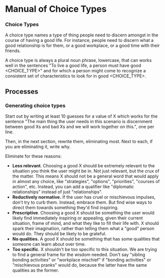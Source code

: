 # Manual of Choice Types

### Choice Types

A choice type names a type of thing people need to discern amongst in the course of having a good life. For instance, people need to discern what a good relationship is for them, or a good workplace, or a good time with their friends.

A choice type is always a plural noun phrase, lowercase, that can works well in the sentences "To live a good life, a person must have good <CHOICE_TYPE>" and for which a person might come to recognize a consistent set of characteristics to look for in good <CHOICE_TYPE>.


## Processes

### Generating choice types

Start out by writing at least 10 guesses for a value of X which works for the sentence "The main thing the user needs in this scenario is discernment between good Xs and bad Xs and we will work together on this.", one per line.

Then, in the next section, rewrite them, eliminating most. Next to each, if you are eliminating it, write why.

Eliminate for these reasons:

- **Less relevant**. Choosing a good X should be extremely relevant to the situation you think the user might be in. Not just relevant, but the crux of the matter. This means X should not be a general word that would apply in almost any choice, like "strategies", "options", "priorities", "courses of action", etc. Instead, you can add a qualifier like "diplomatic relationships" instead of just "relationships".
- **Reductively normative.** If the user has cruel or mischievous impulses, don't try to curb them. Instead, embrace them. But find wise ways to direct them towards something they'd find inspiring.
- **Prescriptive**. Choosing a good X should be something the user would likely find immediately inspiring or appealing, given their current situation, frame of mind, and what they like to fill their life with. X should spark their imagination, rather than telling them what a "good" person would do. They should be likely to be grateful.
- **No qualities.** A good X should be something that has some qualities that someone can learn about over time.
- **Too specific**. X shouldn't be too specific to this situation. We are trying to find a general frame for the wisdom needed. Don't say "sibling bonding activities" or "workplace mischief" if "bonding activities" or "mischievous pranks" would do, because the latter have the same qualities as the former.